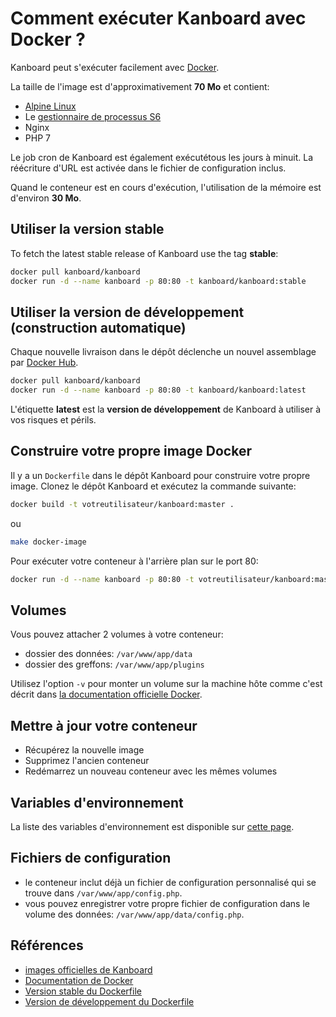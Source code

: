 Comment exécuter Kanboard avec Docker ?
================================

Kanboard peut s'exécuter facilement avec [Docker](https://www.docker.com).

La taille de l'image est d'approximativement **70 Mo** et contient:

- [Alpine Linux](http://alpinelinux.org/)
- Le [gestionnaire de processus S6](http://skarnet.org/software/s6/)
- Nginx
- PHP 7

Le job cron de Kanboard est également exécutétous les jours à minuit.
La réécriture d'URL est activée dans le fichier de configuration inclus.

Quand le conteneur est en cours d'exécution, l'utilisation de la mémoire est d'environ **30 Mo**.

Utiliser la version stable
----------------------

To fetch the latest stable release of Kanboard use the tag **stable**:

```bash
docker pull kanboard/kanboard
docker run -d --name kanboard -p 80:80 -t kanboard/kanboard:stable
```

Utiliser la version de développement (construction automatique)
---------------------------------------------

Chaque nouvelle livraison dans le dépôt déclenche un nouvel assemblage par [Docker Hub](https://registry.hub.docker.com/u/kanboard/kanboard/).

```bash
docker pull kanboard/kanboard
docker run -d --name kanboard -p 80:80 -t kanboard/kanboard:latest
```

L'étiquette **latest** est la **version de développement** de Kanboard à utiliser à vos risques et périls.

Construire votre propre image Docker
---------------------------

Il y a un `Dockerfile` dans le dépôt Kanboard pour construire votre propre image.
Clonez le dépôt Kanboard et exécutez la commande suivante:

```bash
docker build -t votreutilisateur/kanboard:master .
```

ou

```bash
make docker-image
```

Pour exécuter votre conteneur à l'arrière plan sur le port 80:

```bash
docker run -d --name kanboard -p 80:80 -t votreutilisateur/kanboard:master
```

Volumes
-------

Vous pouvez attacher 2 volumes à votre conteneur:

- dossier des données: `/var/www/app/data`
- dossier des greffons: `/var/www/app/plugins`

Utilisez l'option `-v` pour monter un volume sur la machine hôte comme c'est décrit dans [la documentation officielle Docker](https://docs.docker.com/engine/userguide/containers/dockervolumes/).

Mettre à jour votre conteneur
----------------------

- Récupérez la nouvelle image
- Supprimez l'ancien conteneur
- Redémarrez un nouveau conteneur avec les mêmes volumes

Variables d'environnement
---------------------

La liste des variables d'environnement est disponible sur [cette page](env.markdown).

Fichiers de configuration
------------

- le conteneur inclut déjà un fichier de configuration personnalisé qui se trouve dans `/var/www/app/config.php`.
- vous pouvez enregistrer votre propre fichier de configuration dans le volume des données: `/var/www/app/data/config.php`.

Références
----------

- [images officielles de Kanboard](https://registry.hub.docker.com/u/kanboard/kanboard/)
- [Documentation de Docker](https://docs.docker.com/)
- [Version stable du Dockerfile](https://github.com/kanboard/docker)
- [Version de développement du Dockerfile](https://github.com/kanboard/kanboard/blob/master/Dockerfile)
